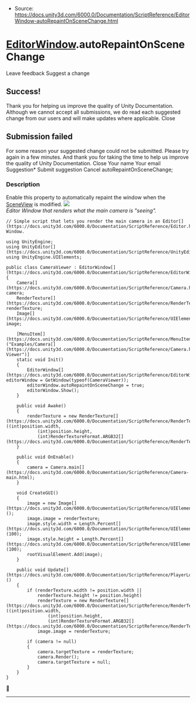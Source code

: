 * Source: https://docs.unity3d.com/6000.0/Documentation/ScriptReference/EditorWindow-autoRepaintOnSceneChange.html

#  [EditorWindow](https://docs.unity3d.com/6000.0/Documentation/ScriptReference/EditorWindow.html).autoRepaintOnSceneChange
Leave feedback
Suggest a change
## Success!
Thank you for helping us improve the quality of Unity Documentation. Although we cannot accept all submissions, we do read each suggested change from our users and will make updates where applicable.
Close
## Submission failed
For some reason your suggested change could not be submitted. Please <a>try again</a> in a few minutes. And thank you for taking the time to help us improve the quality of Unity Documentation.
Close
Your name Your email Suggestion* Submit suggestion
Cancel
autoRepaintOnSceneChange; 
### Description
Enable this property to automatically repaint the window when the [SceneView](https://docs.unity3d.com/6000.0/Documentation/ScriptReference/SceneView.html) is modified.
![](https://docs.unity3d.com/6000.0/Documentation/StaticFiles/ScriptRefImages/CameraViewer.png)   
_Editor Window that renders what the main camera is "seeing"._
```
// Simple script that lets you render the main camera in an Editor[](https://docs.unity3d.com/6000.0/Documentation/ScriptReference/Editor.html) Window.

using UnityEngine;
using UnityEditor[](https://docs.unity3d.com/6000.0/Documentation/ScriptReference/UnityEditor.html);
using UnityEngine.UIElements;

public class CameraViewer : EditorWindow[](https://docs.unity3d.com/6000.0/Documentation/ScriptReference/EditorWindow.html)
{
    Camera[](https://docs.unity3d.com/6000.0/Documentation/ScriptReference/Camera.html) camera;
    RenderTexture[](https://docs.unity3d.com/6000.0/Documentation/ScriptReference/RenderTexture.html) renderTexture;
    Image[](https://docs.unity3d.com/6000.0/Documentation/ScriptReference/UIElements.Image.html) image;

    [MenuItem[](https://docs.unity3d.com/6000.0/Documentation/ScriptReference/MenuItem.html)("Examples/Camera[](https://docs.unity3d.com/6000.0/Documentation/ScriptReference/Camera.html) Viewer")]
    static void Init()
    {
        EditorWindow[](https://docs.unity3d.com/6000.0/Documentation/ScriptReference/EditorWindow.html) editorWindow = GetWindow(typeof(CameraViewer));
        editorWindow.autoRepaintOnSceneChange = true;
        editorWindow.Show();
    }

    public void Awake()
    {
        renderTexture = new RenderTexture[](https://docs.unity3d.com/6000.0/Documentation/ScriptReference/RenderTexture.html)((int)position.width,
            (int)position.height,
            (int)RenderTextureFormat.ARGB32[](https://docs.unity3d.com/6000.0/Documentation/ScriptReference/RenderTextureFormat.ARGB32.html));
    }

    public void OnEnable()
    {
        camera = Camera.main[](https://docs.unity3d.com/6000.0/Documentation/ScriptReference/Camera-main.html);
    }

    void CreateGUI()
    {
        image = new Image[](https://docs.unity3d.com/6000.0/Documentation/ScriptReference/UIElements.Image.html)();
        image.image = renderTexture;
        image.style.width = Length.Percent[](https://docs.unity3d.com/6000.0/Documentation/ScriptReference/UIElements.Length.Percent.html)(100);
        image.style.height = Length.Percent[](https://docs.unity3d.com/6000.0/Documentation/ScriptReference/UIElements.Length.Percent.html)(100);
        rootVisualElement.Add(image);
    }

    public void Update[](https://docs.unity3d.com/6000.0/Documentation/ScriptReference/PlayerLoop.Update.html)()
    {
        if (renderTexture.width != position.width ||
            renderTexture.height != position.height)
            renderTexture = new RenderTexture[](https://docs.unity3d.com/6000.0/Documentation/ScriptReference/RenderTexture.html)((int)position.width,
                (int)position.height,
                (int)RenderTextureFormat.ARGB32[](https://docs.unity3d.com/6000.0/Documentation/ScriptReference/RenderTextureFormat.ARGB32.html));
            image.image = renderTexture;    

        if (camera != null)
        {
            camera.targetTexture = renderTexture;
            camera.Render();
            camera.targetTexture = null;
        }    
    }
}

```

* * *
